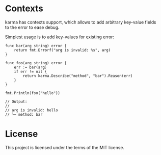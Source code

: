 # Contexts

karma has contexts support, which allows to add arbitrary key-value fields
to the error to ease debug.

Simplest usage is to add key-values for existing error:

```
func bar(arg string) error {
    return fmt.Errorf("arg is invalid: %s", arg)
}

func foo(arg string) error {
    err := bar(arg)
    if err != nil {
        return karma.Describe("method", "bar").Reason(err)
    }
}

fmt.Println(foo("hello"))

// Output:
//
// arg is invalid: hello
// └─ method: bar
```

# License

This project is licensed under the terms of the MIT license.
